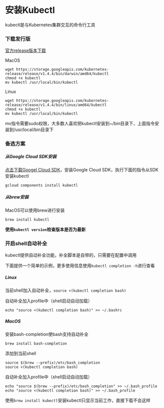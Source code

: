 # 安装Kubectl

kubectl是与Kubernetes集群交互的命令行工具



### 下载发行版

[官方release版本下载](https://console.cloud.google.com/storage/browser/kubernetes-release/release/)

MacOS

```shell
wget https://storage.googleapis.com/kubernetes-release/release/v1.4.4/bin/darwin/amd64/kubectl
chmod +x kubectl
mv kubectl /usr/local/bin/kubectl
```

Linux

```shell
wget https://storage.googleapis.com/kubernetes-release/release/v1.4.4/bin/linux/amd64/kubectl
chmod +x kubectl
mv kubectl /usr/local/bin/kubectl
```

mv指令需要sudo权限，大多数人喜欢把kubectl安装到~/bin目录下，上面指令安装到/usr/local/bin目录下



### 备选方案

##### 从Google Cloud SDK安装

[点击下载Googel Cloud SDK](https://cloud.google.com/sdk/)，安装Google Cloud SDK，执行下面的指令从SDK安装kubectl

```shell
gcloud components install kubectl
```

##### 从brew安装

MacOS可以使用brew进行安装

```shell
brew install kubectl
```

**使用```kubectl version```检查版本是否为最新**



### 开启shell自动补全

kubectl提供自动补全功能，补全脚本是自带的，只需要在配置中调用

下面提供一个简单的示例，更多使用信息使用```kubectl completion -h```进行查看

##### Linux

当前shell加入自动补全，```source <(kubectl completion bash)```

自动补全加入profile中（shell启动自动加载）

```shell
echo "source <(kubectl completion bash)" >> ~/.bashrc
```

##### MacOS

安装bash-completion使bash支持自动补全

```
brew install bash-completion
```

添加到当前shell

```shell
source $(brew --prefix)/etc/bash_completion
source <(kubectl completion bash)
```

自动补全加入profile中（shell启动自动加载）

```shell
echo "source $(brew --prefix)/etc/bash_completion" >> ~/.bash_profile
echo "source <(kubectl completion bash)" >> ~/.bash_profile
```

使用```brew install kubectl```安装kubectl只显示当前工作，直接下载不会这样